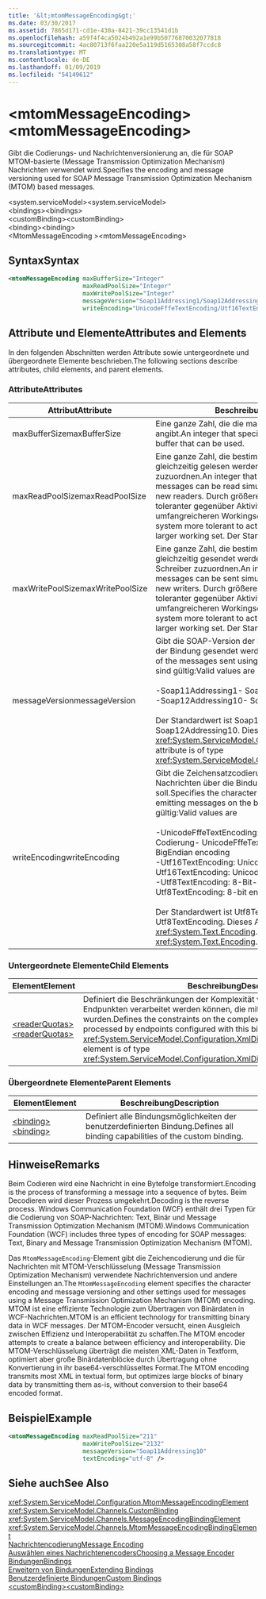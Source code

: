 ```yaml
---
title: '&lt;mtomMessageEncoding&gt;'
ms.date: 03/30/2017
ms.assetid: 7865d171-cd1e-430a-8421-39cc13541d1b
ms.openlocfilehash: a59f4f4ca5024b492a1e99b50776870032077818
ms.sourcegitcommit: 4ac80713f6faa220e5a119d5165308a58f7ccdc8
ms.translationtype: MT
ms.contentlocale: de-DE
ms.lasthandoff: 01/09/2019
ms.locfileid: "54149612"
---
```

# <a name="ltmtommessageencodinggt"></a><span data-ttu-id="b1e6e-102">&lt;mtomMessageEncoding&gt;</span><span class="sxs-lookup"><span data-stu-id="b1e6e-102">&lt;mtomMessageEncoding&gt;</span></span>
<span data-ttu-id="b1e6e-103">Gibt die Codierungs- und Nachrichtenversionierung an, die für SOAP MTOM-basierte (Message Transmission Optimization Mechanism) Nachrichten verwendet wird.</span><span class="sxs-lookup"><span data-stu-id="b1e6e-103">Specifies the encoding and message versioning used for SOAP Message Transmission Optimization Mechanism (MTOM) based messages.</span></span>  
  
 <span data-ttu-id="b1e6e-104">\<system.serviceModel></span><span class="sxs-lookup"><span data-stu-id="b1e6e-104">\<system.serviceModel></span></span>  
<span data-ttu-id="b1e6e-105">\<bindings></span><span class="sxs-lookup"><span data-stu-id="b1e6e-105">\<bindings></span></span>  
<span data-ttu-id="b1e6e-106">\<customBinding></span><span class="sxs-lookup"><span data-stu-id="b1e6e-106">\<customBinding></span></span>  
<span data-ttu-id="b1e6e-107">\<binding></span><span class="sxs-lookup"><span data-stu-id="b1e6e-107">\<binding></span></span>  
<span data-ttu-id="b1e6e-108">\<MtomMessageEncoding ></span><span class="sxs-lookup"><span data-stu-id="b1e6e-108">\<mtomMessageEncoding></span></span>  
  
## <a name="syntax"></a><span data-ttu-id="b1e6e-109">Syntax</span><span class="sxs-lookup"><span data-stu-id="b1e6e-109">Syntax</span></span>  
  
```xml  
<mtomMessageEncoding maxBufferSize="Integer"
                     maxReadPoolSize="Integer"
                     maxWritePoolSize="Integer"
                     messageVersion="Soap11Addressing1/Soap12Addressing10"
                     writeEncoding="UnicodeFffeTextEncoding/Utf16TextEncoding/Utf8TextEncoding" />
```  
  
## <a name="attributes-and-elements"></a><span data-ttu-id="b1e6e-110">Attribute und Elemente</span><span class="sxs-lookup"><span data-stu-id="b1e6e-110">Attributes and Elements</span></span>  
 <span data-ttu-id="b1e6e-111">In den folgenden Abschnitten werden Attribute sowie untergeordnete und übergeordnete Elemente beschrieben.</span><span class="sxs-lookup"><span data-stu-id="b1e6e-111">The following sections describe attributes, child elements, and parent elements.</span></span>  
  
### <a name="attributes"></a><span data-ttu-id="b1e6e-112">Attribute</span><span class="sxs-lookup"><span data-stu-id="b1e6e-112">Attributes</span></span>  
  
|<span data-ttu-id="b1e6e-113">Attribut</span><span class="sxs-lookup"><span data-stu-id="b1e6e-113">Attribute</span></span>|<span data-ttu-id="b1e6e-114">Beschreibung</span><span class="sxs-lookup"><span data-stu-id="b1e6e-114">Description</span></span>|  
|---------------|-----------------|  
|<span data-ttu-id="b1e6e-115">maxBufferSize</span><span class="sxs-lookup"><span data-stu-id="b1e6e-115">maxBufferSize</span></span>|<span data-ttu-id="b1e6e-116">Eine ganze Zahl, die die maximale Größe des Puffers angibt.</span><span class="sxs-lookup"><span data-stu-id="b1e6e-116">An integer that specifies the maximum size of the buffer that can be used.</span></span>|  
|<span data-ttu-id="b1e6e-117">maxReadPoolSize</span><span class="sxs-lookup"><span data-stu-id="b1e6e-117">maxReadPoolSize</span></span>|<span data-ttu-id="b1e6e-118">Eine ganze Zahl, die bestimmt, wie viele Nachrichten gleichzeitig gelesen werden können, ohne neue Leser zuzuordnen.</span><span class="sxs-lookup"><span data-stu-id="b1e6e-118">An integer that specifies how many messages can be read simultaneously without allocating new readers.</span></span> <span data-ttu-id="b1e6e-119">Durch größere Poolgrößen wird das System toleranter gegenüber Aktivitätsspitzen auf Kosten eines umfangreicheren Workingsets.</span><span class="sxs-lookup"><span data-stu-id="b1e6e-119">Larger pool sizes make the system more tolerant to activity spikes at the cost of a larger working set.</span></span> <span data-ttu-id="b1e6e-120">Der Standard ist 64.</span><span class="sxs-lookup"><span data-stu-id="b1e6e-120">The default is 64.</span></span>|  
|<span data-ttu-id="b1e6e-121">maxWritePoolSize</span><span class="sxs-lookup"><span data-stu-id="b1e6e-121">maxWritePoolSize</span></span>|<span data-ttu-id="b1e6e-122">Eine ganze Zahl, die bestimmt, wie viele Nachrichten gleichzeitig gesendet werden können, ohne neue Schreiber zuzuordnen.</span><span class="sxs-lookup"><span data-stu-id="b1e6e-122">An integer that specifies how many messages can be sent simultaneously without allocating new writers.</span></span> <span data-ttu-id="b1e6e-123">Durch größere Poolgrößen wird das System toleranter gegenüber Aktivitätsspitzen auf Kosten eines umfangreicheren Workingsets.</span><span class="sxs-lookup"><span data-stu-id="b1e6e-123">Larger pool sizes make the system more tolerant to activity spikes at the cost of a larger working set.</span></span> <span data-ttu-id="b1e6e-124">Der Standard ist 16.</span><span class="sxs-lookup"><span data-stu-id="b1e6e-124">The default is 16.</span></span>|  
|<span data-ttu-id="b1e6e-125">messageVersion</span><span class="sxs-lookup"><span data-stu-id="b1e6e-125">messageVersion</span></span>|<span data-ttu-id="b1e6e-126">Gibt die SOAP-Version der Nachrichten an, die mithilfe der Bindung gesendet werden.</span><span class="sxs-lookup"><span data-stu-id="b1e6e-126">Specifies the SOAP version of the messages sent using the binding.</span></span> <span data-ttu-id="b1e6e-127">Folgende Werte sind gültig:</span><span class="sxs-lookup"><span data-stu-id="b1e6e-127">Valid values are</span></span><br /><br /> <span data-ttu-id="b1e6e-128">-Soap11Addressing1</span><span class="sxs-lookup"><span data-stu-id="b1e6e-128">-   Soap11Addressing1</span></span><br /><span data-ttu-id="b1e6e-129">-Soap12Addressing10</span><span class="sxs-lookup"><span data-stu-id="b1e6e-129">-   Soap12Addressing10</span></span><br /><br /> <span data-ttu-id="b1e6e-130">Der Standardwert ist Soap12Addressing10.</span><span class="sxs-lookup"><span data-stu-id="b1e6e-130">The default is Soap12Addressing10.</span></span> <span data-ttu-id="b1e6e-131">Dieses Attribut ist vom Typ <xref:System.ServiceModel.Channels.MessageVersion>.</span><span class="sxs-lookup"><span data-stu-id="b1e6e-131">This attribute is of type <xref:System.ServiceModel.Channels.MessageVersion>.</span></span>|  
|<span data-ttu-id="b1e6e-132">writeEncoding</span><span class="sxs-lookup"><span data-stu-id="b1e6e-132">writeEncoding</span></span>|<span data-ttu-id="b1e6e-133">Gibt die Zeichensatzcodierung an, die zum Ausgeben von Nachrichten über die Bindung verwendet werden soll.</span><span class="sxs-lookup"><span data-stu-id="b1e6e-133">Specifies the character set encoding to be used for emitting messages on the binding.</span></span> <span data-ttu-id="b1e6e-134">Folgende Werte sind gültig:</span><span class="sxs-lookup"><span data-stu-id="b1e6e-134">Valid values are</span></span><br /><br /> <span data-ttu-id="b1e6e-135">-UnicodeFffeTextEncoding: Unicode-BigEndian-Codierung</span><span class="sxs-lookup"><span data-stu-id="b1e6e-135">-   UnicodeFffeTextEncoding: Unicode BigEndian encoding</span></span><br /><span data-ttu-id="b1e6e-136">-Utf16TextEncoding: Unicode-Codierung</span><span class="sxs-lookup"><span data-stu-id="b1e6e-136">-   Utf16TextEncoding: Unicode encoding</span></span><br /><span data-ttu-id="b1e6e-137">-Utf8TextEncoding: 8-Bit-Codierung</span><span class="sxs-lookup"><span data-stu-id="b1e6e-137">-   Utf8TextEncoding: 8-bit encoding</span></span><br /><br /> <span data-ttu-id="b1e6e-138">Der Standardwert ist Utf8TextEncoding.</span><span class="sxs-lookup"><span data-stu-id="b1e6e-138">The default is Utf8TextEncoding.</span></span> <span data-ttu-id="b1e6e-139">Dieses Attribut ist vom Typ <xref:System.Text.Encoding>.</span><span class="sxs-lookup"><span data-stu-id="b1e6e-139">This attribute is of type <xref:System.Text.Encoding>.</span></span>|  
  
### <a name="child-elements"></a><span data-ttu-id="b1e6e-140">Untergeordnete Elemente</span><span class="sxs-lookup"><span data-stu-id="b1e6e-140">Child Elements</span></span>  
  
|<span data-ttu-id="b1e6e-141">Element</span><span class="sxs-lookup"><span data-stu-id="b1e6e-141">Element</span></span>|<span data-ttu-id="b1e6e-142">Beschreibung</span><span class="sxs-lookup"><span data-stu-id="b1e6e-142">Description</span></span>|  
|-------------|-----------------|  
|[<span data-ttu-id="b1e6e-143">\<readerQuotas></span><span class="sxs-lookup"><span data-stu-id="b1e6e-143">\<readerQuotas></span></span>](https://msdn.microsoft.com/library/3e5e42ff-cef8-478f-bf14-034449239bfd)|<span data-ttu-id="b1e6e-144">Definiert die Beschränkungen der Komplexität von SOAP-Nachrichten, die von Endpunkten verarbeitet werden können, die mit dieser Bindung konfiguriert wurden.</span><span class="sxs-lookup"><span data-stu-id="b1e6e-144">Defines the constraints on the complexity of SOAP messages that can be processed by endpoints configured with this binding.</span></span> <span data-ttu-id="b1e6e-145">Dieses Element ist vom Typ <xref:System.ServiceModel.Configuration.XmlDictionaryReaderQuotasElement>.</span><span class="sxs-lookup"><span data-stu-id="b1e6e-145">This element is of type <xref:System.ServiceModel.Configuration.XmlDictionaryReaderQuotasElement>.</span></span>|  
  
### <a name="parent-elements"></a><span data-ttu-id="b1e6e-146">Übergeordnete Elemente</span><span class="sxs-lookup"><span data-stu-id="b1e6e-146">Parent Elements</span></span>  
  
|<span data-ttu-id="b1e6e-147">Element</span><span class="sxs-lookup"><span data-stu-id="b1e6e-147">Element</span></span>|<span data-ttu-id="b1e6e-148">Beschreibung</span><span class="sxs-lookup"><span data-stu-id="b1e6e-148">Description</span></span>|  
|-------------|-----------------|  
|[<span data-ttu-id="b1e6e-149">\<binding></span><span class="sxs-lookup"><span data-stu-id="b1e6e-149">\<binding></span></span>](../../../../../docs/framework/misc/binding.md)|<span data-ttu-id="b1e6e-150">Definiert alle Bindungsmöglichkeiten der benutzerdefinierten Bindung.</span><span class="sxs-lookup"><span data-stu-id="b1e6e-150">Defines all binding capabilities of the custom binding.</span></span>|  
  
## <a name="remarks"></a><span data-ttu-id="b1e6e-151">Hinweise</span><span class="sxs-lookup"><span data-stu-id="b1e6e-151">Remarks</span></span>  
 <span data-ttu-id="b1e6e-152">Beim Codieren wird eine Nachricht in eine Bytefolge transformiert.</span><span class="sxs-lookup"><span data-stu-id="b1e6e-152">Encoding is the process of transforming a message into a sequence of bytes.</span></span> <span data-ttu-id="b1e6e-153">Beim Decodieren wird dieser Prozess umgekehrt.</span><span class="sxs-lookup"><span data-stu-id="b1e6e-153">Decoding is the reverse process.</span></span> <span data-ttu-id="b1e6e-154">Windows Communication Foundation (WCF) enthält drei Typen für die Codierung von SOAP-Nachrichten: Text, Binär und Message Transmission Optimization Mechanism (MTOM).</span><span class="sxs-lookup"><span data-stu-id="b1e6e-154">Windows Communication Foundation (WCF) includes three types of encoding for SOAP messages: Text, Binary and Message Transmission Optimization Mechanism (MTOM).</span></span>  
  
 <span data-ttu-id="b1e6e-155">Das `MtomMessageEncoding`-Element gibt die Zeichencodierung und die für Nachrichten mit MTOM-Verschlüsselung (Message Transmission Optimization Mechanism) verwendete Nachrichtenversion und andere Einstellungen an.</span><span class="sxs-lookup"><span data-stu-id="b1e6e-155">The `MtomMessageEncoding` element specifies the character encoding and message versioning and other settings used for messages using a Message Transmission Optimization Mechanism (MTOM) encoding.</span></span> <span data-ttu-id="b1e6e-156">MTOM ist eine effiziente Technologie zum Übertragen von Binärdaten in WCF-Nachrichten.</span><span class="sxs-lookup"><span data-stu-id="b1e6e-156">MTOM is an efficient technology for transmitting binary data in WCF messages.</span></span> <span data-ttu-id="b1e6e-157">Der MTOM-Encoder versucht, einen Ausgleich zwischen Effizienz und Interoperabilität zu schaffen.</span><span class="sxs-lookup"><span data-stu-id="b1e6e-157">The MTOM encoder attempts to create a balance between efficiency and interoperability.</span></span> <span data-ttu-id="b1e6e-158">Die MTOM-Verschlüsselung überträgt die meisten XML-Daten in Textform, optimiert aber große Binärdatenblöcke durch Übertragung ohne Konvertierung in ihr base64-verschlüsseltes Format.</span><span class="sxs-lookup"><span data-stu-id="b1e6e-158">The MTOM encoding transmits most XML in textual form, but optimizes large blocks of binary data by transmitting them as-is, without conversion to their base64 encoded format.</span></span>  
  
## <a name="example"></a><span data-ttu-id="b1e6e-159">Beispiel</span><span class="sxs-lookup"><span data-stu-id="b1e6e-159">Example</span></span>  
  
```xml  
<mtomMessageEncoding maxReadPoolSize="211"
                     maxWritePoolSize="2132"
                     messageVersion="Soap11Addressing10"
                     textEncoding="utf-8" />
```  
  
## <a name="see-also"></a><span data-ttu-id="b1e6e-160">Siehe auch</span><span class="sxs-lookup"><span data-stu-id="b1e6e-160">See Also</span></span>  
 <xref:System.ServiceModel.Configuration.MtomMessageEncodingElement>  
 <xref:System.ServiceModel.Channels.CustomBinding>  
 <xref:System.ServiceModel.Channels.MessageEncodingBindingElement>  
 <xref:System.ServiceModel.Channels.MtomMessageEncodingBindingElement>  
 [<span data-ttu-id="b1e6e-161">Nachrichtencodierung</span><span class="sxs-lookup"><span data-stu-id="b1e6e-161">Message Encoding</span></span>](../../../../../docs/framework/configure-apps/file-schema/wcf/message-encoding.md)  
 [<span data-ttu-id="b1e6e-162">Auswählen eines Nachrichtenencoders</span><span class="sxs-lookup"><span data-stu-id="b1e6e-162">Choosing a Message Encoder</span></span>](../../../../../docs/framework/wcf/feature-details/choosing-a-message-encoder.md)  
 [<span data-ttu-id="b1e6e-163">Bindungen</span><span class="sxs-lookup"><span data-stu-id="b1e6e-163">Bindings</span></span>](../../../../../docs/framework/wcf/bindings.md)  
 [<span data-ttu-id="b1e6e-164">Erweitern von Bindungen</span><span class="sxs-lookup"><span data-stu-id="b1e6e-164">Extending Bindings</span></span>](../../../../../docs/framework/wcf/extending/extending-bindings.md)  
 [<span data-ttu-id="b1e6e-165">Benutzerdefinierte Bindungen</span><span class="sxs-lookup"><span data-stu-id="b1e6e-165">Custom Bindings</span></span>](../../../../../docs/framework/wcf/extending/custom-bindings.md)  
 [<span data-ttu-id="b1e6e-166">\<customBinding></span><span class="sxs-lookup"><span data-stu-id="b1e6e-166">\<customBinding></span></span>](../../../../../docs/framework/configure-apps/file-schema/wcf/custombinding.md)
